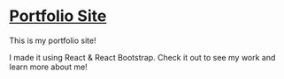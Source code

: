 # [Portfolio Site](https://www.ettahaselden.com/)

This is my portfolio site! 

I made it using React & React Bootstrap. Check it out to see my work and learn more about me!
